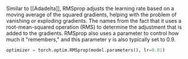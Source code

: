 Similar to [[Adadelta]], RMSprop adjusts the learning rate based on a moving average of the squared gradients, helping with the problem of vanishing or exploding gradients. The names from the fact that it uses a root-mean-squared operation (RMS) to determine the adjustment that is added to the gradients. RMSprop also uses a parameter to control how much it "remembers," and this parameter $\gamma$ is also typically set to 0.9.

```python
optimizer = torch.optim.RMSprop(model.parameters(), lr=0.01)
```